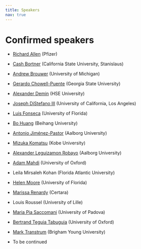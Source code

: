 ```yaml
---
title: Speakers
nav: true
---
```


# Confirmed speakers

* [Richard Allen](https://pubmed.ncbi.nlm.nih.gov/27069777/) (Pfizer)

* [Cash Bortner](https://cbortner.github.io) (California State University, Stanislaus)

* [Andrew Brouwer](https://sph.umich.edu/faculty-profiles/brouwer_andrew.html) (University of Michigan)

* [Gerardo Chowell-Puente](https://publichealth.gsu.edu/profile/gerardo-chowell/) (Georgia State University)

* [Alexander Demin](https://sumiya11.github.io) (HSE University)

* [Joseph DiStefano III](https://bri.ucla.edu/people/joseph-distefano/) (University of California, Los Angeles)

* [Luis Fonseca](https://epi.ufl.edu/profile/fonseca-luis/) (University of Florida)

* [Bo Huang](https://scholar.google.com/citations?user=3k2oS1YAAAAJ&hl=zh-CN) (Beihang University)

* [Antonio Jiménez-Pastor](https://homes.cs.aau.dk/~ajpa/) (Aalborg University)

* [Mizuka Komatsu](http://www2.kobe-u.ac.jp/~mkomatsu/english.html) (Kobe University)

* [Alexander Leguizamon Robayo](https://vbn.aau.dk/en/persons/153046) (Aalborg University)
  
* [Adam Mahdi](https://www.oii.ox.ac.uk/people/profiles/adam-mahdi/) (University of Oxford)

* Leila Mirsaleh Kohan (Florida Atlantic University)

* [Helen Moore](https://directory.ufhealth.org/moore-helen) (University of Florida)

* [Marissa Renardy](https://marissarenardy.com) (Certara)

* Louis Roussel (University of Lille)

* [Maria Pia Saccomani](https://www.dei.unipd.it/~pia/) (University of Padova)

* [Bertrand Teguia Tabuguia](https://bertrandteguia.com) (University of Oxford)

* [Mark Transtrum](https://physics.byu.edu/faculty/transtrum/index) (Brigham Young University)

* To be continued
